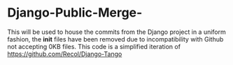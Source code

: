 # Django-Public-Merge-
This will be used to house the commits from the Django project in a uniform fashion, the __init__ files have been removed due to incompatibility with Github not accepting 0KB files. This code is a simplified iteration of https://github.com/Recol/Django-Tango
